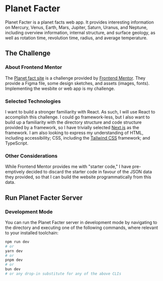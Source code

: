 # Planet Facter

Planet Facter is a planet facts web app. It provides interesting information on Mercury, Venus, Earth, Mars, Jupiter, Saturn, Uranus, and Neptune, including overview information, internal structure, and surface geology, as well as rotation time, revolution time, radius, and average temperature.

## The Challenge

### About Frontend Mentor

The [Planet fact site](https://www.frontendmentor.io/challenges/planets-fact-site-gazqN8w_f) is a challenge provided by [Frontend Mentor](https://www.frontendmentor.io/). They provide a Figma file, some design sketches, and assets (images, fonts). Implementing the wesbite or web app is my challenge.

### Selected Technologies

I want to build a stronger familiarity with React. As such, I will use React to accomplish this challenge. I could go framework-less, but I also want to build up a familiarity with the directory structure and code structure provided by a framework, so I have trivially selected [Next.js](https://nextjs.org/) as the framework. I am also looking to express my understanding of HTML, including accessibility; CSS, including the [Tailwind CSS](https://tailwindcss.com/) framework; and TypeScript.

### Other Considerations

While Frontend Mentor provides me with "starter code," I have pre-emptively decided to discard the starter code in favour of the JSON data they provided, so that I can build the website programmatically from this data.

## Run Planet Facter Server

### Development Mode

You can run the Planet Facter server in development mode by navigating to the directory and executing one of the following commands, where relevant to your installed toolchain:

```bash
npm run dev
# or
yarn dev
# or
pnpm dev
# or
bun dev
# or any drop-in substitute for any of the above CLIs
```

